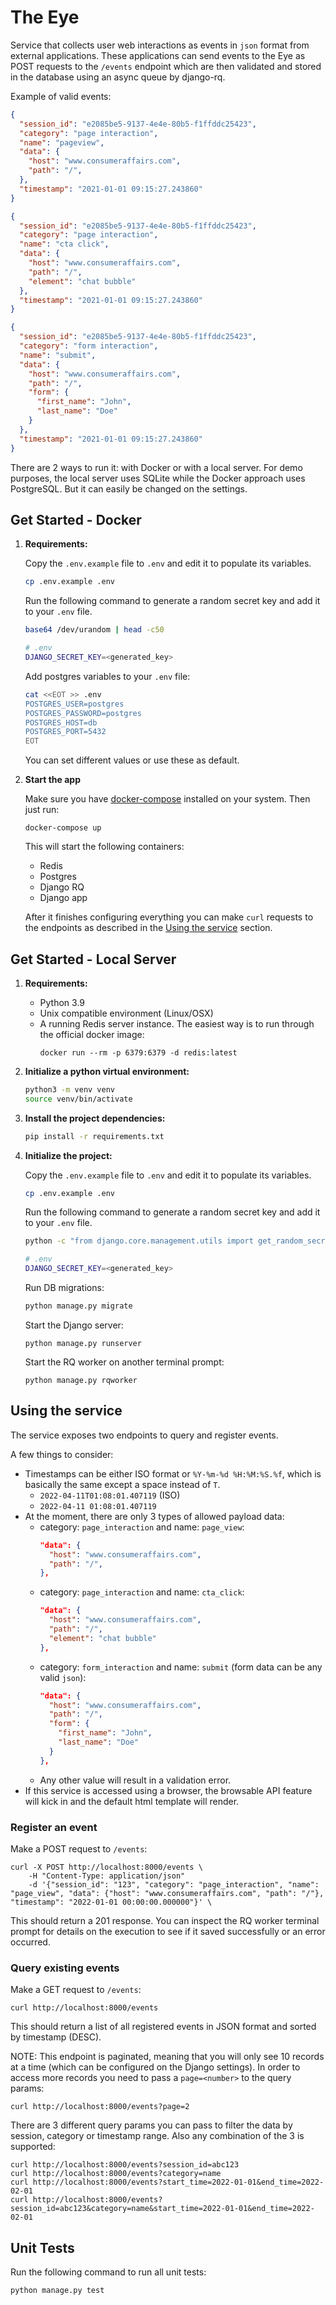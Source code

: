 # The Eye

Service that collects user web interactions as events in `json` format from external applications. These applications can send events to the Eye as POST requests to the `/events` endpoint which are then validated and stored in the database using an async queue by django-rq.

Example of valid events:

```json
{
  "session_id": "e2085be5-9137-4e4e-80b5-f1ffddc25423",
  "category": "page interaction",
  "name": "pageview",
  "data": {
    "host": "www.consumeraffairs.com",
    "path": "/",
  },
  "timestamp": "2021-01-01 09:15:27.243860"
}

{
  "session_id": "e2085be5-9137-4e4e-80b5-f1ffddc25423",
  "category": "page interaction",
  "name": "cta click",
  "data": {
    "host": "www.consumeraffairs.com",
    "path": "/",
    "element": "chat bubble"
  },
  "timestamp": "2021-01-01 09:15:27.243860"
}

{
  "session_id": "e2085be5-9137-4e4e-80b5-f1ffddc25423",
  "category": "form interaction",
  "name": "submit",
  "data": {
    "host": "www.consumeraffairs.com",
    "path": "/",
    "form": {
      "first_name": "John",
      "last_name": "Doe"
    }
  },
  "timestamp": "2021-01-01 09:15:27.243860"
}
```

There are 2 ways to run it: with Docker or with a local server. For demo purposes, the local server uses SQLite while the Docker approach uses PostgreSQL. But it can easily be changed on the settings.

## Get Started - Docker

1. **Requirements:**

    Copy the `.env.example` file to `.env` and edit it to populate its variables.
    ```bash
    cp .env.example .env
    ```

    Run the following command to generate a random secret key and add it to your `.env` file.
    ```bash
    base64 /dev/urandom | head -c50

    # .env
    DJANGO_SECRET_KEY=<generated_key>
    ```

    Add postgres variables to your `.env` file:

    ```bash
    cat <<EOT >> .env
    POSTGRES_USER=postgres
    POSTGRES_PASSWORD=postgres
    POSTGRES_HOST=db
    POSTGRES_PORT=5432
    EOT
    ```

    You can set different values or use these as default.

1. **Start the app**

    Make sure you have [docker-compose](https://docs.docker.com/compose/install/) installed on your system. Then just run:

    ```
    docker-compose up
    ```

    This will start the following containers:
    - Redis
    - Postgres
    - Django RQ
    - Django app

    After it finishes configuring everything you can make `curl` requests to the endpoints as described in the [Using the service](#using-the-service) section.
## Get Started - Local Server

1. **Requirements:**

    - Python 3.9
    - Unix compatible environment (Linux/OSX)
    - A running Redis server instance. The easiest way is to run through the official docker image:
      ```
      docker run --rm -p 6379:6379 -d redis:latest
      ```

1. **Initialize a python virtual environment:**

    ```bash
    python3 -m venv venv
    source venv/bin/activate
    ```

1. **Install the project dependencies:**

    ```bash
    pip install -r requirements.txt
    ```

1. **Initialize the project:**

    Copy the `.env.example` file to `.env` and edit it to populate its variables.
    ```bash
    cp .env.example .env
    ```

    Run the following command to generate a random secret key and add it to your `.env` file.
    ```bash
    python -c "from django.core.management.utils import get_random_secret_key;print(get_random_secret_key())"

    # .env
    DJANGO_SECRET_KEY=<generated_key>
    ```

    Run DB migrations:

    ```bash
    python manage.py migrate
    ```

    Start the Django server:
    ```
    python manage.py runserver
    ```
    Start the RQ worker on another terminal prompt:
    ```
    python manage.py rqworker
    ```

## Using the service
The service exposes two endpoints to query and register events.

A few things to consider:
- Timestamps can be either ISO format or `%Y-%m-%d %H:%M:%S.%f`, which is basically the same except a space instead of `T`.
  - `2022-04-11T01:08:01.407119` (ISO)
  - `2022-04-11 01:08:01.407119`
- At the moment, there are only 3 types of allowed payload data:
  - category: `page_interaction` and name: `page_view`:
    ```json
    "data": {
      "host": "www.consumeraffairs.com",
      "path": "/",
    },
    ```
  - category: `page_interaction` and name: `cta_click`:
    ```json
    "data": {
      "host": "www.consumeraffairs.com",
      "path": "/",
      "element": "chat bubble"
    },
    ```
  - category: `form_interaction` and name: `submit` (form data can be any valid `json`):
    ```json
    "data": {
      "host": "www.consumeraffairs.com",
      "path": "/",
      "form": {
        "first_name": "John",
        "last_name": "Doe"
      }
    },
    ```
  - Any other value will result in a validation error.
- If this service is accessed using a browser, the browsable API feature will kick in and the default html template will render.

### **Register an event**
Make a POST request to `/events`:
```
curl -X POST http://localhost:8000/events \
    -H "Content-Type: application/json"
    -d '{"session_id": "123", "category": "page_interaction", "name": "page_view", "data": {"host": "www.consumeraffairs.com", "path": "/"}, "timestamp": "2022-01-01 00:00:00.000000"}' \
```
This should return a 201 response. You can inspect the RQ worker terminal prompt for details on the execution to see if it saved successfully or an error occurred.

### **Query existing events**
Make a GET request to `/events`:
```
curl http://localhost:8000/events
```
This should return a list of all registered events in JSON format and sorted by timestamp (DESC).

NOTE: This endpoint is paginated, meaning that you will only see 10 records at a time (which can be configured on the Django settings). In order to access more records you need to pass a `page=<number>` to the query params:
```
curl http://localhost:8000/events?page=2
```
There are 3 different query params you can pass to filter the data by session, category or timestamp range. Also any combination of the 3 is supported:
```
curl http://localhost:8000/events?session_id=abc123
curl http://localhost:8000/events?category=name
curl http://localhost:8000/events?start_time=2022-01-01&end_time=2022-02-01
curl http://localhost:8000/events?session_id=abc123&category=name&start_time=2022-01-01&end_time=2022-02-01
```

## Unit Tests
Run the following command to run all unit tests:
```
python manage.py test
```